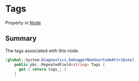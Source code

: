 # Tags

Property in [Node](/api/csharp/yarn.node.md)

## Summary


The tags associated with this node.


```csharp
[global::System.Diagnostics.DebuggerNonUserCodeAttribute]
    public pbc::RepeatedField<string> Tags {
      get { return tags_; }
    }
```

